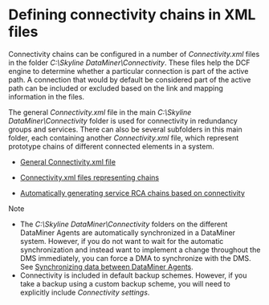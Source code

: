 # Defining connectivity chains in XML files

Connectivity chains can be configured in a number of *Connectivity.xml* files in the folder *C:\\Skyline DataMiner\\Connectivity*. These files help the DCF engine to determine whether a particular connection is part of the active path. A connection that would by default be considered part of the active path can be included or excluded based on the link and mapping information in the files.

The general *Connectivity.xml* file in the main *C:\\Skyline DataMiner\\Connectivity* folder is used for connectivity in redundancy groups and services. There can also be several subfolders in this main folder, each containing another *Connectivity.xml* file, which represent prototype chains of different connected elements in a system.

- [General Connectivity.xml file](General_Connectivity_xml_file.md#general-connectivityxml-file)

- [Connectivity.xml files representing chains](Connectivity_xml_files_representing_chains.md#connectivityxml-files-representing-chains)

- [Automatically generating service RCA chains based on connectivity](Automatically_generating_service_RCA_chains_based_on_connectivity.md)

> [!NOTE]
> -  The *C:\\Skyline DataMiner\\Connectivity* folders on the different DataMiner Agents are automatically synchronized in a DataMiner system. However, if you do not want to wait for the automatic synchronization and instead want to implement a change throughout the DMS immediately, you can force a DMA to synchronize with the DMS. See [Synchronizing data between DataMiner Agents](../DataminerSystems/Synchronizing_data_between_DataMiner_Agents.md).
> -  Connectivity is included in default backup schemes. However, if you take a backup using a custom backup scheme, you will need to explicitly include *Connectivity settings*.
>
